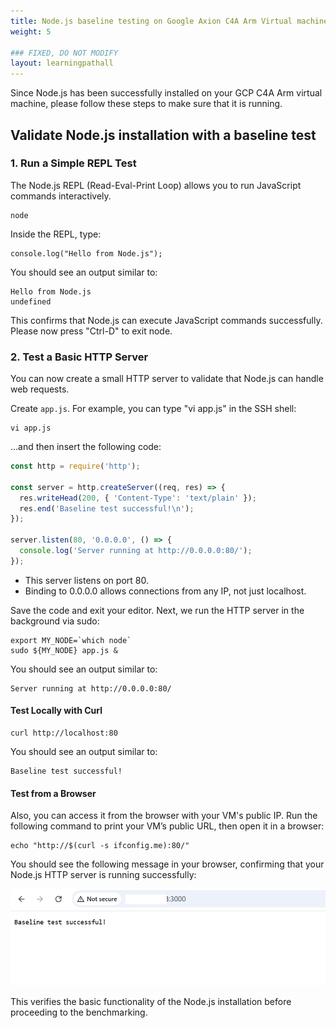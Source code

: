 ```yaml
---
title: Node.js baseline testing on Google Axion C4A Arm Virtual machine
weight: 5

### FIXED, DO NOT MODIFY
layout: learningpathall
---
```



Since Node.js has been successfully installed on your GCP C4A Arm virtual machine, please follow these steps to make sure that it is running.

## Validate Node.js installation with a baseline test

### 1. Run a Simple REPL Test
The Node.js REPL (Read-Eval-Print Loop) allows you to run JavaScript commands interactively.

```console
node
```
Inside the REPL, type:

```console
console.log("Hello from Node.js");
```
You should see an output similar to:

```output
Hello from Node.js
undefined
```
This confirms that Node.js can execute JavaScript commands successfully.   Please now press "Ctrl-D" to exit node. 

### 2. Test a Basic HTTP Server
You can now create a small HTTP server to validate that Node.js can handle web requests.

Create `app.js`.  For example, you can type "vi app.js" in the SSH shell:

```console
vi app.js
```

 ...and then insert the following code:

```javascript
const http = require('http');

const server = http.createServer((req, res) => {
  res.writeHead(200, { 'Content-Type': 'text/plain' });
  res.end('Baseline test successful!\n');
});

server.listen(80, '0.0.0.0', () => {
  console.log('Server running at http://0.0.0.0:80/');
});
```
 - This server listens on port 80.
 - Binding to 0.0.0.0 allows connections from any IP, not just localhost.

Save the code and exit your editor. Next, we run the HTTP server in the background via sudo:

```console
export MY_NODE=`which node`
sudo ${MY_NODE} app.js &
```
You should see an output similar to:

```output
Server running at http://0.0.0.0:80/
```
#### Test Locally with Curl

```console
curl http://localhost:80
```

You should see an output similar to:

```output
Baseline test successful!
```

#### Test from a Browser
Also, you can access it from the browser with your VM's public IP. Run the following command to print your VM’s public URL, then open it in a browser:

```console
echo "http://$(curl -s ifconfig.me):80/"
```

You should see the following message in your browser, confirming that your Node.js HTTP server is running successfully:

![Node.js Browser alt-text#center](images/node-browser.png)

This verifies the basic functionality of the Node.js installation before proceeding to the benchmarking.
